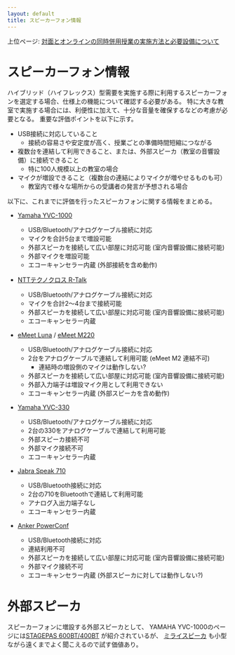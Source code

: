 ```yaml
---
layout: default
title: スピーカーフォン情報 
---
```

上位ページ: [対面とオンラインの同時併用授業の実施方法と必要設備について](https://kyoto-u.github.io/online-edu/zoom-hybrid-use)

# スピーカーフォン情報

ハイブリッド（ハイフレックス）型需要を実施する際に利用するスピーカーフォンを選定する場合、仕様上の機能について確認する必要がある。
特に大きな教室で実施する場合には、利便性に加えて、十分な音量を確保するなどの考慮が必要となる。
重要な評価ポイントを以下に示す。

- USB接続に対応していること
  - 接続の容易さや安定度が高く、授業ごとの準備時間短縮につながる
- 複数台を連結して利用できること、または、外部スピーカ（教室の音響設備）に接続できること
  - 特に100人規模以上の教室の場合
- マイクが増設できること（複数台の連結によりマイクが増やせるものも可）
  - 教室内で様々な場所からの受講者の発言が予想される場合

以下に、これまでに評価を行ったスピーカフォンに関する情報をまとめる。

- [Yamaha YVC-1000](https://sound-solution.yamaha.com/products/uc/yvc-1000/index)
  - USB/Bluetooth/アナログケーブル接続に対応
  - マイクを合計5台まで増設可能
  - 外部スピーカを接続して広い部屋に対応可能 (室内音響設備に接続可能)
  - 外部マイクを増設可能
  - エコーキャンセラー内蔵 (外部接続を含め動作)

- [NTTテクノクロス R-Talk](http://www.v-series.jp/r-talk/)
  - USB/Bluetooth/アナログケーブル接続に対応
  - マイクを合計2～4台まで接続可能
  - 外部スピーカを接続して広い部屋に対応可能 (室内音響設備に接続可能)
  - エコーキャンセラー内蔵
  
- [eMeet Luna](https://www.emeet.ai/Luna.html) / [eMeet M220](https://www.emeet.ai/M220.html)
  - USB/Bluetooth/アナログケーブル接続に対応
  - 2台をアナログケーブルで連結して利用可能 (eMeet M2 連結不可)
    - 連結時の増設側のマイクは動作しない?
  - 外部スピーカを接続して広い部屋に対応可能 (室内音響設備に接続可能)
  - 外部入力端子は増設マイク用として利用できない
  - エコーキャンセラー内蔵 (外部スピーカを含め動作)

- [Yamaha YVC-330](https://sound-solution.yamaha.com/products/uc/yvc-330/index)
  - USB/Bluetooth/アナログケーブル接続に対応
  - 2台の330をアナログケーブルで連結して利用可能
  - 外部スピーカ接続不可
  - 外部マイク接続不可
  - エコーキャンセラー内蔵
  
- [Jabra Speak 710](https://www.jabra.jp/business/speakerphones/jabra-speak-series/jabra-speak-710)
  - USB/Bluetooth接続に対応
  - 2台の710をBluetoothで連結して利用可能
  - アナログ入出力端子なし
  - エコーキャンセラー内蔵

- [Anker PowerConf](https://www.ankerjapan.com/category/CONFERENCESPEAKER/A3301.html)
  - USB/Bluetooth接続に対応
  - 連結利用不可
  - 外部スピーカを接続して広い部屋に対応可能 (室内音響設備に接続可能)
  - 外部マイク接続不可
  - エコーキャンセラー内蔵 (外部スピーカに対しては動作しない?)
  
# 外部スピーカ

スピーカーフォンに増設する外部スピーカとして、
YAMAHA YVC-1000のページには[STAGEPAS 600BT/400BT](https://jp.yamaha.com/products/proaudio/pa_systems/stagepas_400bt_600bt/index.html)
が紹介されているが、
[ミライスピーカ](https://soundfun.co.jp/)
も小型ながら遠くまでよく聞こえるので試す価値あり。
